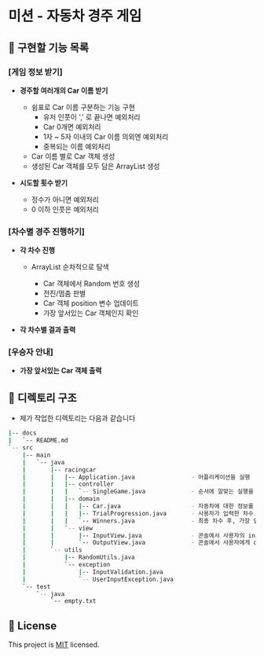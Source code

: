 # 미션 - 자동차 경주 게임

## 🤞 구현할 기능 목록
### [게임 정보 받기]
- __경주할 여러개의 Car 이름 받기__
    - 쉼표로 Car 이름 구분하는 기능 구현
        - 유저 인풋이 ',' 로 끝나면 예외처리
        - Car 0개면 예외처리
        - 1자 ~ 5자 이내의 Car 이름 의외엔 예외처리
        - 중복되는 이름 예외처리
    - Car 이름 별로 Car 객체 생성
    - 생성된 Car 객체를 모두 담은 ArrayList<Car> 생성 

- __시도할 횟수 받기__
    - 정수가 아니면 예외처리
    - 0 이하 인풋은 예외처리

### [차수별 경주 진행하기]
- __각 차수 진행__
    - ArrayList<Car> 순차적으로 탐색
        - Car 객체에서 Random 번호 생성
        - 전진/멈춤 판별
        - Car 객체 position 변수 업데이트
        - 가장 앞서있는 Car 객체인지 확인

- __각 차수별 결과 출력__

### [우승자 안내]
- __가장 앞서있는 Car 객체 출력__


## 📜 디렉토리 구조 
- 제가 작업한 디렉토리는 다음과 같습니다
```bash 
|-- docs
|   `-- README.md
`-- src
    |-- main
    |   `-- java
    |       |-- racingcar
    |       |   |-- Application.java                - 어플리케이션을 실행
    |       |   |-- controller
    |       |   |   `-- SingleGame.java             - 순서에 알맞는 실행을 위해 domain-view를 연결
    |       |   |-- domain
    |       |   |   |-- Car.java                    - 자동차에 대한 정보를 저장 및 업데이트
    |       |   |   |-- TrialProgression.java       - 사용자가 입력한 차수 만큼 경주를 진행
    |       |   |   `-- Winners.java                - 최종 차수 후, 가장 앞서 있는 자동차를 판별
    |       |   `-- view
    |       |       |-- InputView.java              - 콘솔에서 사용자의 input을 받기
    |       |       `-- OutputView.java             - 콘솔에서 사용자에게 output을 보여주기
    |       `-- utils
    |           |-- RandomUtils.java
    |           `-- exception
    |               |-- InputValidation.java
    |               `-- UserInputException.java
    `-- test
        `-- java
            `-- empty.txt

```    
    
## 📝 License

This project is [MIT](https://github.com/woowacourse/java-racingcar-precourse/blob/master/LICENSE) licensed.
